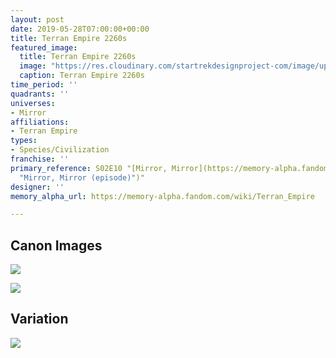 ```yaml
---
layout: post
date: 2019-05-28T07:00:00+00:00
title: Terran Empire 2260s
featured_image:
  title: Terran Empire 2260s
  image: "https://res.cloudinary.com/startrekdesignproject-com/image/upload/v1559068669/TerranEmpire2260s.png"
  caption: Terran Empire 2260s
time_period: ''
quadrants: ''
universes:
- Mirror
affiliations:
- Terran Empire
types:
- Species/Civilization
franchise: ''
primary_reference: S02E10 "[Mirror, Mirror](https://memory-alpha.fandom.com/wiki/Mirror,_Mirror
  "Mirror, Mirror (episode)")"
designer: ''
memory_alpha_url: https://memory-alpha.fandom.com/wiki/Terran_Empire

---
```

## Canon Images

![](https://res.cloudinary.com/startrekdesignproject-com/image/upload/v1559068669/TOS-2x4-Terran-Empire-2260s1.jpg)

![](https://res.cloudinary.com/startrekdesignproject-com/image/upload/v1559068669/TOS-2x10-Empire2260s2.jpg)

## Variation

![](https://res.cloudinary.com/startrekdesignproject-com/image/upload/v1559068669/TOS-2x10-Terran-Empire-Var.jpg)